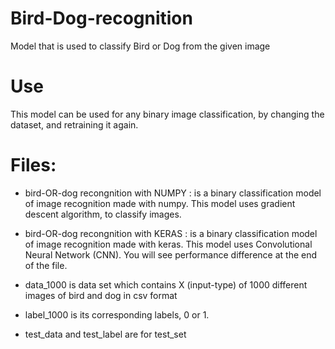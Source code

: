 # Bird-Dog-recognition
Model that is used to classify Bird or Dog from the given image
# Use
This model can be used for any binary image classification, by changing the dataset, and retraining it again.
# Files:
- bird-OR-dog recongnition with NUMPY : is a binary classification model of image recognition made with numpy.
This model uses gradient descent algorithm, to classify images.

- bird-OR-dog recongnition with KERAS : is a binary classification model of image recognition made with keras.
This model uses Convolutional Neural Network (CNN). You will see performance difference at the end of the file.
 
- data_1000 is data set which contains X (input-type) of 1000 different images of bird and dog in csv format
- label_1000 is its corresponding labels, 0 or 1.
- test_data and test_label are for test_set

